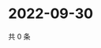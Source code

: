 # 2022-09-30

共 0 条

<!-- BEGIN WEIBO -->
<!-- 最后更新时间 Fri Sep 30 2022 20:39:05 GMT+0800 (China Standard Time) -->

<!-- END WEIBO -->
